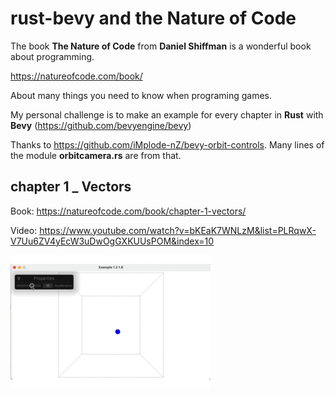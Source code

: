 # rust-bevy and the Nature of Code

The book **The Nature of Code** from **Daniel Shiffman** is a wonderful book about programming.  

https://natureofcode.com/book/  

About many things you need to know when programing games.

My personal challenge is to make an example for every chapter in **Rust** with **Bevy** (https://github.com/bevyengine/bevy)

Thanks to https://github.com/iMplode-nZ/bevy-orbit-controls. Many lines of the module **orbitcamera.rs** are from that.

## chapter 1 _ Vectors

Book: https://natureofcode.com/book/chapter-1-vectors/

Video: https://www.youtube.com/watch?v=bKEaK7WNLzM&list=PLRqwX-V7Uu6ZV4yEcW3uDwOgGXKUUsPOM&index=10

<img src="img/chapter1.gif" width="320" align="left"><br><br><br><br><br><br><br><br><br><br><br><br><br><br>


```Rust

```
